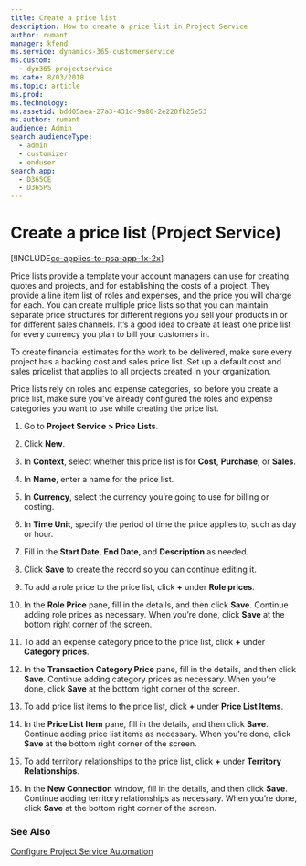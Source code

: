 ```yaml
---
title: Create a price list 
description: How to create a price list in Project Service
author: rumant
manager: kfend
ms.service: dynamics-365-customerservice
ms.custom: 
  - dyn365-projectservice
ms.date: 8/03/2018
ms.topic: article
ms.prod: 
ms.technology: 
ms.assetid: bdd05aea-27a3-431d-9a80-2e220fb25e53
ms.author: rumant
audience: Admin
search.audienceType: 
  - admin
  - customizer
  - enduser
search.app: 
  - D365CE
  - D365PS
---
```

# Create a price list (Project Service)

[!INCLUDE[cc-applies-to-psa-app-1x-2x](../includes/cc-applies-to-psa-app-1x-2x.md)]

Price lists provide a template your account managers can use for creating quotes and projects, and for establishing the costs of a project. They provide a line item list of roles and expenses, and the price you will charge for each. You can create multiple price lists so that you can maintain separate price structures for different regions you sell your products in or for different sales channels. It’s a good idea to create at least one price list for every currency you plan to bill your customers in.  
  
To create financial estimates for the work to be delivered, make sure every project has a backing cost and sales price list. Set up a default cost and sales pricelist that applies to all projects created in your organization.  
  
Price lists rely on roles and expense categories, so before you create a price list, make sure you’ve already configured the roles and expense categories you want to use while creating the price list.  
  
1.  Go to **Project Service > Price Lists**.  
  
2.  Click **New**.  
  
3.  In **Context**, select whether this price list is for **Cost**, **Purchase**, or **Sales**.  
  
4.  In **Name**, enter a name for the price list.  
  
5.  In **Currency**, select the currency you’re going to use for billing or costing.  
  
6.  In **Time Unit**, specify the period of time the price applies to, such as day or hour.  
  
7.  Fill in the **Start Date**, **End Date**, and **Description** as needed.  
  
8.  Click **Save** to create the record so you can continue editing it.  
  
9. To add a role price to the price list, click **+** under **Role prices**.  
  
10. In the **Role Price** pane, fill in the details, and then click **Save**. Continue adding role prices as necessary. When you’re done, click **Save** at the bottom right corner of the screen.  
  
11. To add an expense category price to the price list, click **+** under **Category prices**.  
  
12. In the **Transaction Category Price** pane, fill in the details, and then click **Save**. Continue adding category prices as necessary. When you’re done, click **Save** at the bottom right corner of the screen.  
  
13. To add price list items to the price list, click **+** under **Price List Items**.  
  
14. In the **Price List Item** pane, fill in the details, and then click **Save**. Continue adding price list items as necessary. When you’re done, click **Save** at the bottom right corner of the screen.  
  
15. To add territory relationships to the price list, click **+** under **Territory Relationships**.  
  
16. In the **New Connection** window, fill in the details, and then click **Save**. Continue adding territory relationships as necessary. When you’re done, click **Save** at the bottom right corner of the screen.  
  
### See Also  
 [Configure Project Service Automation](../project-service/configure.md)
